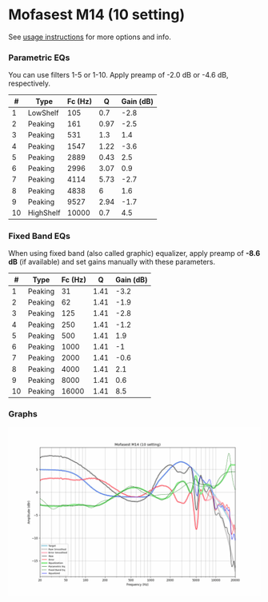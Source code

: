 # Mofasest M14 (10 setting)
See [usage instructions](https://github.com/jaakkopasanen/AutoEq#usage) for more options and info.

### Parametric EQs
You can use filters 1-5 or 1-10. Apply preamp of -2.0 dB or -4.6 dB, respectively.

|   # | Type      |   Fc (Hz) |    Q |   Gain (dB) |
|-----|-----------|-----------|------|-------------|
|   1 | LowShelf  |       105 | 0.7  |        -2.8 |
|   2 | Peaking   |       161 | 0.97 |        -2.5 |
|   3 | Peaking   |       531 | 1.3  |         1.4 |
|   4 | Peaking   |      1547 | 1.22 |        -3.6 |
|   5 | Peaking   |      2889 | 0.43 |         2.5 |
|   6 | Peaking   |      2996 | 3.07 |         0.9 |
|   7 | Peaking   |      4114 | 5.73 |        -2.7 |
|   8 | Peaking   |      4838 | 6    |         1.6 |
|   9 | Peaking   |      9527 | 2.94 |        -1.7 |
|  10 | HighShelf |     10000 | 0.7  |         4.5 |

### Fixed Band EQs
When using fixed band (also called graphic) equalizer, apply preamp of **-8.6 dB** (if available) and set gains manually with these parameters.

|   # | Type    |   Fc (Hz) |    Q |   Gain (dB) |
|-----|---------|-----------|------|-------------|
|   1 | Peaking |        31 | 1.41 |        -3.2 |
|   2 | Peaking |        62 | 1.41 |        -1.9 |
|   3 | Peaking |       125 | 1.41 |        -2.8 |
|   4 | Peaking |       250 | 1.41 |        -1.2 |
|   5 | Peaking |       500 | 1.41 |         1.9 |
|   6 | Peaking |      1000 | 1.41 |        -1   |
|   7 | Peaking |      2000 | 1.41 |        -0.6 |
|   8 | Peaking |      4000 | 1.41 |         2.1 |
|   9 | Peaking |      8000 | 1.41 |         0.6 |
|  10 | Peaking |     16000 | 1.41 |         8.5 |

### Graphs
![](./Mofasest%20M14%20(10%20setting).png)
